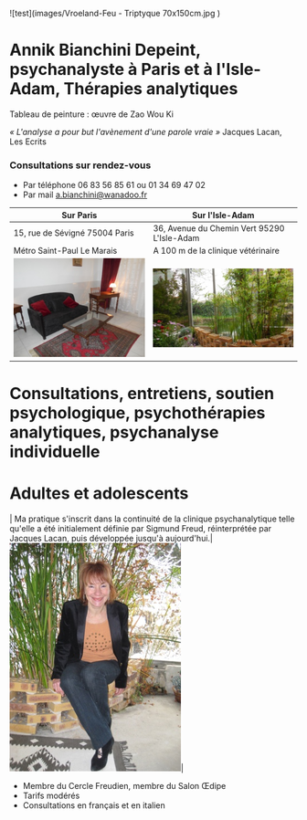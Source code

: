 
![test](images/Vroeland-Feu - Triptyque 70x150cm.jpg )


# Annik Bianchini Depeint, psychanalyste à Paris et à l'Isle-Adam, Thérapies analytiques


Tableau de peinture : 
œuvre de Zao Wou Ki


_« L'analyse a pour but l'avènement d'une parole vraie »_ Jacques Lacan, Les Ecrits



<div id='rdv'>
<h3>Consultations sur rendez-vous</h3>
<ul>
<li>Par téléphone  06 83 56 85 61 ou 01 34 69 47 02</li>
<li>Par mail <a href="mailto:a.bianchini@wanadoo.fr">a.bianchini@wanadoo.fr</a></li>
</ul>
</div>


| Sur Paris                                          |  Sur l'Isle-Adam  |
|----------------------------------------------------|-------------------|
|15, rue de Sévigné 75004 Paris				             | 36, Avenue du Chemin Vert 95290 L'Isle-Adam|
| Métro Saint-Paul Le Marais                       | A 100 m de la clinique vétérinaire  |
|![test](images/paris-salon.jpg )                  |   ![test](images/l-isle-adam.jpg )|




# Consultations, entretiens, soutien psychologique, psychothérapies analytiques, psychanalyse individuelle


# Adultes et adolescents




| Ma pratique s'inscrit dans la continuité de la clinique psychanalytique telle qu'elle a été initialement définie par Sigmund Freud, réinterprétée par Jacques Lacan, puis développée jusqu'à aujourd'hui.|  ![test](images/annik.jpg )|

	
- Membre du Cercle Freudien, membre du Salon Œdipe
- Tarifs modérés
- Consultations en français et en italien 
